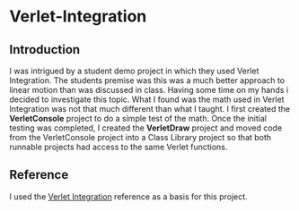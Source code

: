 # Verlet-Integration

## Introduction
I was intrigued by a student demo project in which they used Verlet Integration. The students premise was this was a much better approach to linear motion than was discussed in class. Having some time on my hands i decided to investigate this topic. What I found was the math used in Verlet Integration was not that much different than what I taught. I first created the **VerletConsole** project to do a simple test of the math. Once the initial testing was completed, I created the **VerletDraw** project and moved code from the VerletConsole project into a Class Library project so that both runnable projects had access to the same Verlet functions.

## Reference
I used the [Verlet Integration](https://www.algorithm-archive.org/contents/verlet_integration/verlet_integration.html) reference as a basis for this project.
